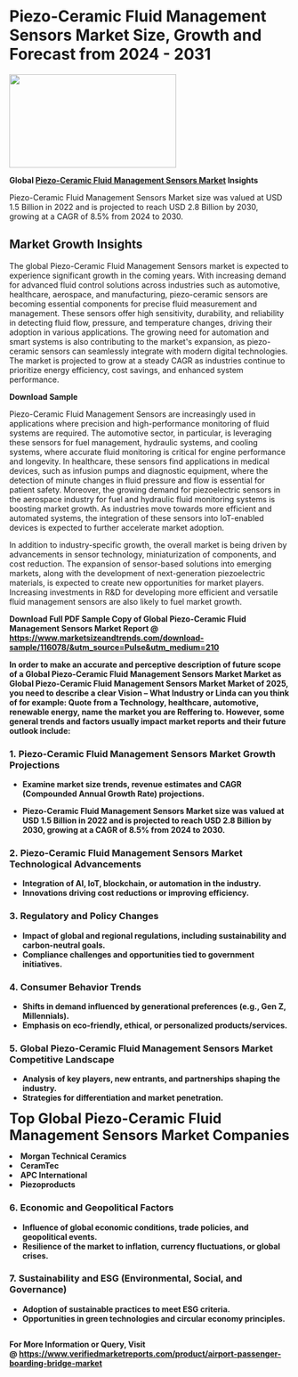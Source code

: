 <H1>Piezo-Ceramic Fluid Management Sensors Market Size, Growth and Forecast from 2024 - 2031</H1><img class="aligncenter size-medium wp-image-584254" src="https://thirdeyenews.in/wp-content/uploads/2024/09/Global-Market-Research-300x168.jpeg" alt="" width="300" height="168" /><p><strong>Global&nbsp;<a href="https://www.marketsizeandtrends.com/download-sample/116078/&amp;utm_source=Pulse&amp;utm_medium=210">Piezo-Ceramic Fluid Management Sensors Market</a> Insights</strong></p><p>Piezo-Ceramic Fluid Management Sensors Market size was valued at USD 1.5 Billion in 2022 and is projected to reach USD 2.8 Billion by 2030, growing at a CAGR of 8.5% from 2024 to 2030.</p><p><h2>Market Growth Insights</h2> <p>The global Piezo-Ceramic Fluid Management Sensors market is expected to experience significant growth in the coming years. With increasing demand for advanced fluid control solutions across industries such as automotive, healthcare, aerospace, and manufacturing, piezo-ceramic sensors are becoming essential components for precise fluid measurement and management. These sensors offer high sensitivity, durability, and reliability in detecting fluid flow, pressure, and temperature changes, driving their adoption in various applications. The growing need for automation and smart systems is also contributing to the market's expansion, as piezo-ceramic sensors can seamlessly integrate with modern digital technologies. The market is projected to grow at a steady CAGR as industries continue to prioritize energy efficiency, cost savings, and enhanced system performance.</p> <p><strong>Download Sample</strong></p> <p>Piezo-Ceramic Fluid Management Sensors are increasingly used in applications where precision and high-performance monitoring of fluid systems are required. The automotive sector, in particular, is leveraging these sensors for fuel management, hydraulic systems, and cooling systems, where accurate fluid monitoring is critical for engine performance and longevity. In healthcare, these sensors find applications in medical devices, such as infusion pumps and diagnostic equipment, where the detection of minute changes in fluid pressure and flow is essential for patient safety. Moreover, the growing demand for piezoelectric sensors in the aerospace industry for fuel and hydraulic fluid monitoring systems is boosting market growth. As industries move towards more efficient and automated systems, the integration of these sensors into IoT-enabled devices is expected to further accelerate market adoption.</p> <p>In addition to industry-specific growth, the overall market is being driven by advancements in sensor technology, miniaturization of components, and cost reduction. The expansion of sensor-based solutions into emerging markets, along with the development of next-generation piezoelectric materials, is expected to create new opportunities for market players. Increasing investments in R&D for developing more efficient and versatile fluid management sensors are also likely to fuel market growth.</p> <p><strong></p><p><span class=""><strong>Download Full PDF Sample Copy of Global Piezo-Ceramic Fluid Management Sensors Market Report</strong> @ <a href="https://www.marketsizeandtrends.com/download-sample/116078/&amp;utm_source=Pulse&amp;utm_medium=210" target="_blank">https://www.marketsizeandtrends.com/download-sample/116078/&amp;utm_source=Pulse&amp;utm_medium=210</a></span></p><p>In order to make an accurate and perceptive description of future scope of a Global&nbsp;Piezo-Ceramic Fluid Management Sensors Market Market as Global&nbsp;Piezo-Ceramic Fluid Management Sensors Market Market of 2025, you need to describe a clear Vision &ndash; What Industry or Linda can you think of for example: Quote from a Technology, healthcare, automotive, renewable energy, name the market you are Reffering to. However, some general trends and factors usually impact market reports and their future outlook include:</p><h3>1.&nbsp;<strong>Piezo-Ceramic Fluid Management Sensors Market Growth Projections</strong></h3><ul><li>Examine market size trends, revenue estimates and CAGR (Compounded Annual Growth Rate) projections.</li><li><p>Piezo-Ceramic Fluid Management Sensors Market size was valued at USD 1.5 Billion in 2022 and is projected to reach USD 2.8 Billion by 2030, growing at a CAGR of 8.5% from 2024 to 2030.</p></li></ul><h3>2.&nbsp;<strong>Piezo-Ceramic Fluid Management Sensors Market Technological Advancements</strong></h3><ul><li>Integration of AI, IoT, blockchain, or automation in the industry.</li><li>Innovations driving cost reductions or improving efficiency.</li></ul><h3>3.&nbsp;<strong>Regulatory and Policy Changes</strong></h3><ul><li>Impact of global and regional regulations, including sustainability and carbon-neutral goals.</li><li>Compliance challenges and opportunities tied to government initiatives.</li></ul><h3>4.&nbsp;<strong>Consumer Behavior Trends</strong></h3><ul><li>Shifts in demand influenced by generational preferences (e.g., Gen Z, Millennials).</li><li>Emphasis on eco-friendly, ethical, or personalized products/services.</li></ul><h3>5.&nbsp;<strong>Global Piezo-Ceramic Fluid Management Sensors Market Competitive Landscape</strong></h3><ul><li>Analysis of key players, new entrants, and partnerships shaping the industry.</li><li>Strategies for differentiation and market penetration.</li></ul><p data-pm-slice="1 1 []"><span style="color: inherit; font-family: inherit; font-size: 25px;">Top Global Piezo-Ceramic Fluid Management Sensors Market Companies</span></p><div class="" data-test-id=""><p><li>Morgan Technical Ceramics</li><li> CeramTec</li><li> APC International</li><li> Piezoproducts</li></p></div><h3>6.&nbsp;<strong>Economic and Geopolitical Factors</strong></h3><ul><li>Influence of global economic conditions, trade policies, and geopolitical events.</li><li>Resilience of the market to inflation, currency fluctuations, or global crises.</li></ul><h3>7.&nbsp;<strong>Sustainability and ESG (Environmental, Social, and Governance)</strong></h3><ul><li>Adoption of sustainable practices to meet ESG criteria.</li><li>Opportunities in green technologies and circular economy principles.</li></ul><h2><strong style="font-size: 14px;">For More Information or Query, Visit @&nbsp;</strong><a style="background-color: #ffffff; font-size: 14px;" href="https://www.marketsizeandtrends.com/report/piezo-ceramic-fluid-management-sensors-market/" target="_blank">https://www.verifiedmarketreports.com/product/airport-passenger-boarding-bridge-market</a></h2>
